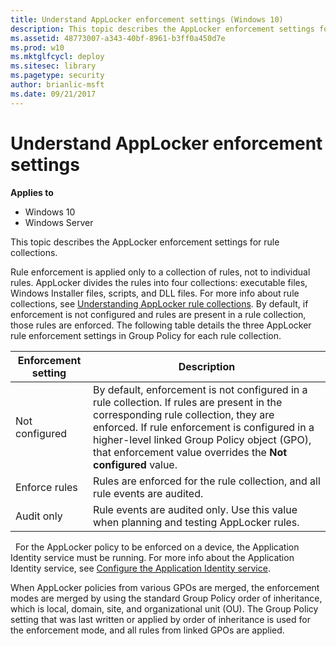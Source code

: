 ```yaml
---
title: Understand AppLocker enforcement settings (Windows 10)
description: This topic describes the AppLocker enforcement settings for rule collections.
ms.assetid: 48773007-a343-40bf-8961-b3ff0a450d7e
ms.prod: w10
ms.mktglfcycl: deploy
ms.sitesec: library
ms.pagetype: security
author: brianlic-msft
ms.date: 09/21/2017
---
```


# Understand AppLocker enforcement settings

**Applies to**
 -   Windows 10 
 -   Windows Server

This topic describes the AppLocker enforcement settings for rule collections.

Rule enforcement is applied only to a collection of rules, not to individual rules. AppLocker divides the rules into four collections: executable files, Windows Installer files, scripts, and DLL files. For more info about rule collections, see [Understanding AppLocker rule collections](understanding-applocker-rule-collections.md). By default, if enforcement is not configured and rules are present in a rule collection, those rules are enforced. The following table details the three AppLocker rule enforcement settings in Group Policy for each rule collection.

| Enforcement setting | Description |
| - | - |
| Not configured | By default, enforcement is not configured in a rule collection. If rules are present in the corresponding rule collection, they are enforced. If rule enforcement is configured in a higher-level linked Group Policy object (GPO), that enforcement value overrides the **Not configured** value.| 
| Enforce rules | Rules are enforced for the rule collection, and all rule events are audited.| 
| Audit only | Rule events are audited only. Use this value when planning and testing AppLocker rules.| 
 
For the AppLocker policy to be enforced on a device, the Application Identity service must be running. For more info about the Application Identity service, see [Configure the Application Identity service](configure-the-application-identity-service.md).

When AppLocker policies from various GPOs are merged, the enforcement modes are merged by using the standard Group Policy order of inheritance, which is local, domain, site, and organizational unit (OU). The Group Policy setting that was last written or applied by order of inheritance is used for the enforcement mode, and all rules from linked GPOs are applied.
